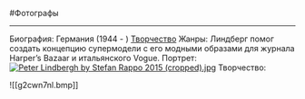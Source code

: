 #Фотографы 

---
Биография: Германия (1944 - )
[Творчество](https://yandex.ru/images/search?text=%D0%9F%D0%B5%D1%82%D0%B5%D1%80%20%D0%9B%D0%B8%D0%BD%D0%B4%D0%B1%D0%B5%D1%80%D0%B3&stype=image&lr=213&source=wiz)
Жанры:
Линдберг помог создать концепцию супермодели с его модными образами для журнала Harper’s Bazaar и итальянского Vogue.
Портрет:
[![Peter Lindbergh by Stefan Rappo 2015 (cropped).jpg](https://upload.wikimedia.org/wikipedia/commons/thumb/9/92/Peter_Lindbergh_by_Stefan_Rappo_2015_%28cropped%29.jpg/274px-Peter_Lindbergh_by_Stefan_Rappo_2015_%28cropped%29.jpg)](https://commons.wikimedia.org/wiki/File:Peter_Lindbergh_by_Stefan_Rappo_2015_(cropped).jpg?uselang=ru)
Творчество:


![[g2cwn7nl.bmp]]